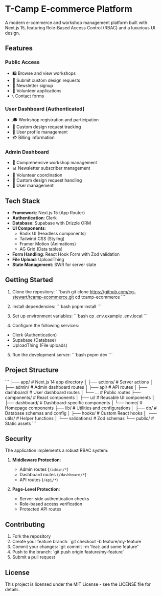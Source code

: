 # T-Camp E-commerce Platform

A modern e-commerce and workshop management platform built with Next.js 15, featuring Role-Based Access Control (RBAC) and a luxurious UI design.

## Features

### Public Access
- 🛍️ Browse and view workshops
- 📝 Submit custom design requests
- 📰 Newsletter signup
- 🤝 Volunteer applications
- 📞 Contact forms

### User Dashboard (Authenticated)
- 🎓 Workshop registration and participation
- 👗 Custom design request tracking
- 👤 User profile management
- 💳 Billing information

### Admin Dashboard
- 🎯 Comprehensive workshop management
- 📊 Newsletter subscriber management
- 🤝 Volunteer coordination
- 👗 Custom design request handling
- 👥 User management

## Tech Stack

- **Framework**: Next.js 15 (App Router)
- **Authentication**: Clerk
- **Database**: Supabase with Drizzle ORM
- **UI Components**: 
  - Radix UI (Headless components)
  - Tailwind CSS (Styling)
  - Framer Motion (Animations)
  - AG Grid (Data tables)
- **Form Handling**: React Hook Form with Zod validation
- **File Upload**: UploadThing
- **State Management**: SWR for server state

## Getting Started

1. Clone the repository:
\`\`\`bash
git clone https://github.com/cg-stewart/tcamp-ecommerce.git
cd tcamp-ecommerce
\`\`\`

2. Install dependencies:
\`\`\`bash
pnpm install
\`\`\`

3. Set up environment variables:
\`\`\`bash
cp .env.example .env.local
\`\`\`

4. Configure the following services:
- Clerk (Authentication)
- Supabase (Database)
- UploadThing (File uploads)

5. Run the development server:
\`\`\`bash
pnpm dev
\`\`\`

## Project Structure

\`\`\`
├── app/                  # Next.js 14 app directory
│   ├── actions/         # Server actions
│   ├── admin/          # Admin dashboard routes
│   ├── api/            # API routes
│   ├── dashboard/      # User dashboard routes
│   └── ...            # Public routes
├── components/         # React components
│   ├── ui/            # Reusable UI components
│   ├── dashboard/     # Dashboard-specific components
│   └── home/          # Homepage components
├── lib/               # Utilities and configurations
│   ├── db/           # Database schemas and config
│   ├── hooks/        # Custom React hooks
│   ├── utils/        # Helper functions
│   └── validations/  # Zod schemas
└── public/           # Static assets
\`\`\`

## Security

The application implements a robust RBAC system:

1. **Middleware Protection**:
   - Admin routes (`/admin/*`)
   - Dashboard routes (`/dashboard/*`)
   - API routes (`/api/*`)

2. **Page-Level Protection**:
   - Server-side authentication checks
   - Role-based access verification
   - Protected API routes

## Contributing

1. Fork the repository
2. Create your feature branch: \`git checkout -b feature/my-feature\`
3. Commit your changes: \`git commit -m 'feat: add some feature'\`
4. Push to the branch: \`git push origin feature/my-feature\`
5. Submit a pull request

## License

This project is licensed under the MIT License - see the LICENSE file for details.
